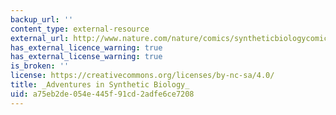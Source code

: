 ```yaml
---
backup_url: ''
content_type: external-resource
external_url: http://www.nature.com/nature/comics/syntheticbiologycomic/index.html
has_external_licence_warning: true
has_external_license_warning: true
is_broken: ''
license: https://creativecommons.org/licenses/by-nc-sa/4.0/
title: _Adventures in Synthetic Biology_
uid: a75eb2de-054e-445f-91cd-2adfe6ce7208
---
```

